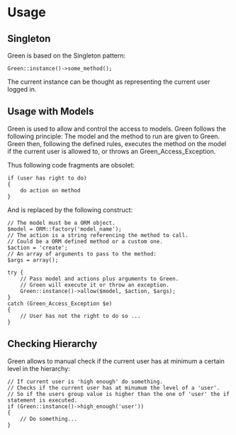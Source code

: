 # Usage

## Singleton

Green is based on the Singleton pattern:

	Green::instance()->some_method();
	
The current instance can be thought as representing the current user logged in.

## Usage with Models

Green is used to allow and control the access to models. Green follows the following principle: The model and the method to run are given to Green. Green then, following the defined rules, executes the method on the model if the current user is allowed to, or throws an Green_Access_Exception.

Thus following code fragments are obsolet:

	if (user has right to do)
	{
		do action on method
	}
	
And is replaced by the following construct:

	// The model must be a ORM object.
	$model = ORM::factory('model_name'); 
	// The action is a string referencing the method to call.
	// Could be a ORM defined method or a custom one.
	$action = 'create'; 
	// An array of arguments to pass to the method:
	$args = array();

	try {
		// Pass model and actions plus arguments to Green.
		// Green will execute it or throw an exception.
		Green::instance()->allow($model, $action, $args);
	}
	catch (Green_Access_Exception $e)
	{
		// User has not the right to do so ...
	}

## Checking Hierarchy

Green allows to manual check if the current user has at minimum a certain level in the hierarchy:

	// If current user is 'high enough' do something.
	// Checks if the current user has at minumum the level of a 'user'.
	// So if the users group value is higher than the one of 'user' the if statement is executed.
	if (Green::instance()->high_enough('user'))
	{
		// Do something...
	}


